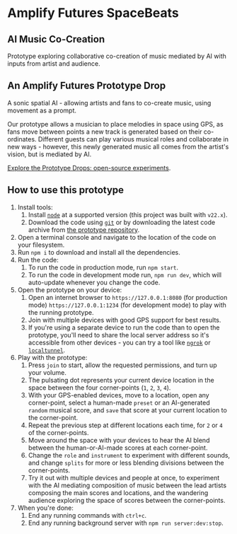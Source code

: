 # Amplify Futures SpaceBeats

## AI Music Co-Creation

Prototype exploring collaborative co-creation of music mediated by AI with inputs from artist and audience.

## An Amplify Futures Prototype Drop

A sonic spatial AI - allowing artists and fans to co-create music, using movement as a prompt.

Our prototype allows a musician to place melodies in space using GPS, as fans move between points a new track is generated based on their co-ordinates. Different guests can play various musical roles and collaborate in new ways - however, this newly generated music all comes from the artist's vision, but is mediated by AI.

[Explore the Prototype Drops: open-source experiments](https://www.weareamplify.com/prototypes).

## How to use this prototype

1. Install tools:
    1. Install [`node`](https://nodejs.org/) at a supported version (this project was built with `v22.x`).
    1. Download the code using [`git`](https://git-scm.com/) or by downloading the latest code archive from [the prototype repository](https://github.com/keeffEoghan/amplify-futures-space-beats).
1. Open a terminal console and navigate to the location of the code on your filesystem.
1. Run `npm i` to download and install all the dependencies.
1. Run the code:
    1. To run the code in production mode, run `npm start`.
    1. To run the code in development mode run, `npm run dev`, which will auto-update whenever you change the code.
1. Open the prototype on your device:
    1. Open an internet browser to `https://127.0.0.1:8080` (for production mode) `https://127.0.0.1:1234` (for development mode) to play with the running prototype.
    1. Join with multiple devices with good GPS support for best results.
    1. If you're using a separate device to run the code than to open the prototype, you'll need to share the local server address so it's accessible from other devices - you can try a tool like [`ngrok`](https://ngrok.com/) or [`localtunnel`](https://localtunnel.me/).
1. Play with the prototype:
    1. Press `join` to start, allow the requested permissions, and turn up your volume.
    1. The pulsating dot represents your current device location in the space between the four corner-points (`1`, `2`, `3`, `4`).
    1. With your GPS-enabled devices, move to a location, open any corner-point, select a human-made `preset` or an AI-generated `random` musical score, and `save` that score at your current location to the corner-point.
    1. Repeat the previous step at different locations each time, for `2` or `4` of the corner-points.
    1. Move around the space with your devices to hear the AI blend between the human-or-AI-made scores at each corner-point.
    1. Change the `role` and `instrument` to experiment with different sounds, and change `splits` for more or less blending divisions between the corner-points.
    1. Try it out with multiple devices and people at once, to experiment with the AI mediating composition of music between the lead artists composing the main scores and locations, and the wandering audience exploring the space of scores between the corner-points.
1. When you're done:
    1. End any running commands with `ctrl+c`.
    1. End any running background server with `npm run server:dev:stop`.
